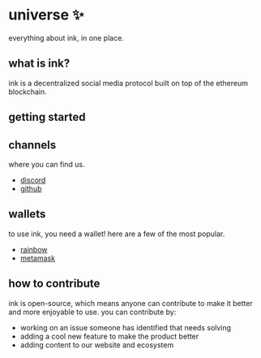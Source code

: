 # universe ✨
everything about ink, in one place.
## what is ink?
ink is a decentralized social media protocol built on top of the ethereum blockchain.
## getting started
## channels
where you can find us.
- [discord](https://discord.gg/DQQp48kUvU)
- [github](https://github.com/inkapp)
## wallets
to use ink, you need a wallet! here are a few of the most popular.
- [rainbow](https://rainbow.me)
- [metamask](https://metamask.io)
## how to contribute
ink is open-source, which means anyone can contribute to make it better and more enjoyable to use.
you can contribute by:
- working on an issue someone has identified that needs solving
- adding a cool new feature to make the product better
- adding content to our website and ecosystem




